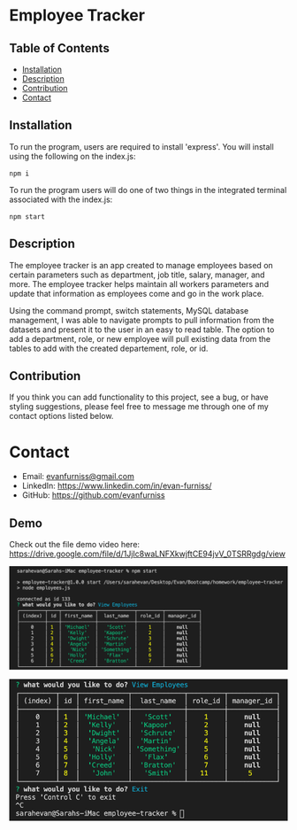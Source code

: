 # Employee Tracker

## Table of Contents
* [Installation](#installation)
* [Description](#discription)
* [Contribution](#contribution)
* [Contact](#contact)

## Installation

To run the program, users are required to install 'express'. You will install using the following on the index.js:

    npm i

To run the program users will do one of two things in the integrated terminal associated with the index.js:

    npm start

## Description

The employee tracker is an app created to manage employees based on certain parameters such as department, job title, salary, manager, and more. The employee tracker helps maintain all workers parameters and update that information as employees come and go in the work place.

Using the command prompt, switch statements, MySQL database management, I was able to navigate prompts to pull information from the datasets and present it to the user in an easy to read table. The option to add a department, role, or new employee will pull existing data from the tables to add with the created departement, role, or id.

## Contribution

If you think you can add functionality to this project, see a bug, or have styling suggestions, please feel free to message me through one of my contact options listed below.

# Contact

* Email: evanfurniss@gmail.com
* LinkedIn: https://www.linkedin.com/in/evan-furniss/
* GitHub: https://github.com/evanfurniss

## Demo

Check out the file demo video here: https://drive.google.com/file/d/1JjIc8waLNFXkwjftCE94jvV_0TSRRgdg/view

![Start up.](./assets/start.png)

![EMployee table exmample](./assets/end.png)